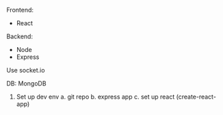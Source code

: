 Frontend:
  - React

Backend:
  - Node
  - Express

Use socket.io

DB: MongoDB

1. Set up dev env
  a. git repo
  b. express app
  c. set up react (create-react-app)
  